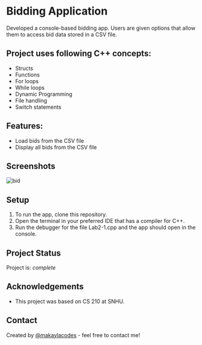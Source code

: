 # Bidding Application 

Developed a console-based bidding app. Users are given options that allow them to access bid data stored in a CSV file. 


## Project uses following C++ concepts:
- Structs
- Functions 
- For loops
- While loops
- Dynamic Programming
- File handling
- Switch statements

## Features:
- Load bids from the CSV file 
- Display all bids from the CSV file


## Screenshots
![bid](https://user-images.githubusercontent.com/63388515/199556287-49c25dfb-dafa-43cb-b2c3-f483e728f3a9.gif)


## Setup
<ol>
<li> To run the app, clone this repository. </li>

<li> Open the terminal in your preferred IDE that has a compiler for C++.</li>

<li> Run the debugger for the file Lab2-1.cpp and the app should open in the console.</li>
</ol>

## Project Status
Project is: _complete_ 

## Acknowledgements
- This project was based on CS 210 at SNHU.


## Contact
Created by [@makaylacodes](https://makaylaandersontucker.netlify.app/contact.html) - feel free to contact me!


<!-- ## License -->
<!-- This project is open source and available under the [MIT License](). -->
